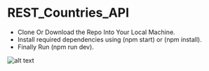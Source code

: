 # REST_Countries_API

* Clone Or Download the Repo Into Your Local Machine.
* Install required dependencies using (npm start) or (npm install).
* Finally Run (npm run dev).

![alt text](https://github.com/[SutharSanjay]/[REST_Countries]/[main]/ScreenShots.png?raw=true)
